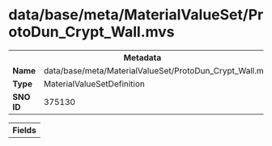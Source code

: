 <h1>data/base/meta/MaterialValueSet/ProtoDun_Crypt_Wall.mvs</h1><table><tr><th colspan="100%">Metadata</th></tr><tr><td><b>Name</b></td><td>data/base/meta/MaterialValueSet/ProtoDun_Crypt_Wall.mvs</td></tr><tr><td><b>Type</b></td><td>MaterialValueSetDefinition</td></tr><tr><td><b>SNO ID</b></td><td>375130</td></tr></table>

<table><tr><th colspan="100%">Fields</th></tr></table>

